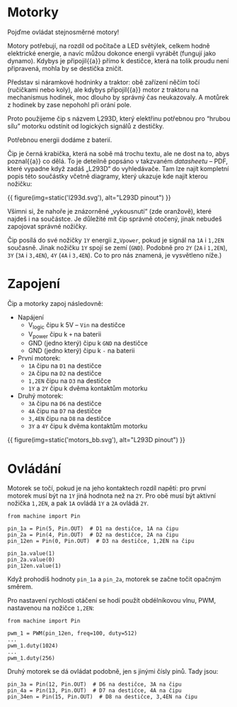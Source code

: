 # Motorky

Pojďme ovládat stejnosměrné motory!

Motory potřebují, na rozdíl od počítače a LED světýlek, celkem hodně elektrické
energie, a navíc můžou dokonce energii vyrábět (fungují jako dynamo).
Kdybys je připojil{{a}} přímo k destičce, která na tolik proudu není
připravená, mohla by se destička zničit.

Představ si náramkové hodninky a traktor: obě zařízení něčím točí (ručičkami
nebo koly), ale kdybys připojil{{a}} motor z traktoru na mechanismus hodinek,
moc dlouho by správný čas neukazovaly.
A motůrek z hodinek by zase nepohohl při orání pole.

Proto použijeme čip s názvem L293D, který elektřinu potřebnou pro “hrubou sílu”
motorku odstínit od logických signálů z destičky.

Potřebnou energii dodáme z baterií.

Čip je černá krabička, která na sobě má trochu textu, ale ne dost na to,
abys poznal{{a}} co dělá.
To je deteilně popsáno v takzvaném *datasheetu* – PDF, které vypadne když
zadáš „L293D“ do vyhledávače.
Tam lze najít kompletní popis této součástky včetně diagramy, který ukazuje
kde najít kterou nožičku:

{{ figure(img=static('l293d.svg'), alt="L293D pinout") }}

Všimni si, že nahoře je znázorněné „vykousnutí“ (zde oranžově),
které najdeš i na součástce.
Je důležité mít čip správně otočený, jinak nebudeš zapojovat správné nožičky.

Čip posílá do své nožičky `1Y` energii z_`Vpower`, pokud je signál na
`1A` i `1,2EN` současně. Jinak nožičku `1Y` spojí se zemí (`GND`).
Podobně pro `2Y` (`2A` i `1,2EN`), `3Y` (`3A` i `3,4EN`), `4Y` (`4A` i `3,4EN`).
Co to pro nás znamená, je vysvětleno níže.)


# Zapojení

Čip a motorky zapoj následovně:

* Napájení
  * V<sub>logic</sub> čipu k 5V – `Vin` na destičce
  * V<sub>power</sub> čipu k `+` na baterii
  * GND (jedno který) čipu k `GND` na destičce
  * GND (jedno který) čipu k `-` na baterii
* První motorek:
  * `1A` čipu na `D1` na destičce
  * `2A` čipu na `D2` na destičce
  * `1,2EN` čipu na `D3` na destičce
  * `1Y` a `2Y` čipu k dvěma kontaktům motorku
* Druhý motorek:
  * `3A` čipu na `D6` na destičce
  * `4A` čipu na `D7` na destičce
  * `3,4EN` čipu na `D8` na destičce
  * `3Y` a `4Y` čipu k dvěma kontaktům motorku

{{ figure(img=static('motors_bb.svg'), alt="L293D pinout") }}


# Ovládání

Motorek se točí, pokud je na jeho kontaktech rozdíl napětí: pro první motorek
musí být na `1Y` jiná hodnota než na `2Y`.
Pro obě musí být aktivní nožička `1,2EN`, a pak `1A` ovládá `1Y` a
`2A` ovládá `2Y`.

```
from machine import Pin

pin_1a = Pin(5, Pin.OUT)  # D1 na destičce, 1A na čipu
pin_2a = Pin(4, Pin.OUT)  # D2 na destičce, 2A na čipu
pin_12en = Pin(0, Pin.OUT)  # D3 na destičce, 1,2EN na čipu

pin_1a.value(1)
pin_2a.value(0)
pin_12en.value(1)
```

Když prohodíš hodnoty `pin_1a` a `pin_2a`, motorek se začne točit opačným
směrem.

Pro nastavení rychlosti otáčení se hodí použít obdélníkovou vlnu, PWM,
nastavenou na nožičce `1,2EN`:

```
from machine import Pin

pwm_1 = PWM(pin_12en, freq=100, duty=512)
...
pwm_1.duty(1024)
...
pwm_1.duty(256)
```

Druhý motorek se dá ovládat podobně, jen s jinými čísly pinů.
Tady jsou:

```
pin_3a = Pin(12, Pin.OUT)  # D6 na destičce, 3A na čipu
pin_4a = Pin(13, Pin.OUT)  # D7 na destičce, 4A na čipu
pin_34en = Pin(15, Pin.OUT)  # D8 na destičce, 3,4EN na čipu
```



